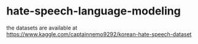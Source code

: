 # hate-speech-language-modeling
the datasets are available at https://www.kaggle.com/captainnemo9292/korean-hate-speech-dataset
